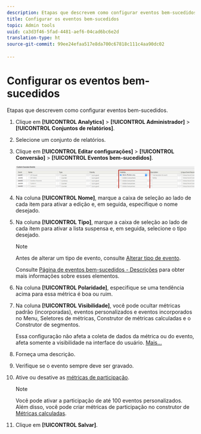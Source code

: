 ```yaml
---
description: Etapas que descrevem como configurar eventos bem-sucedidos.
title: Configurar os eventos bem-sucedidos
topic: Admin tools
uuid: ca3d3f46-5fad-4481-aef6-04cad6bc6e2d
translation-type: ht
source-git-commit: 99ee24efaa517e8da700c67818c111c4aa90dc02

---
```



# Configurar os eventos bem-sucedidos

Etapas que descrevem como configurar eventos bem-sucedidos.

1. Clique em **[!UICONTROL Analytics]** > **[!UICONTROL Administrador]** > **[!UICONTROL Conjuntos de relatórios]**.
1. Selecione um conjunto de relatórios.
1. Clique em **[!UICONTROL Editar configurações]** > **[!UICONTROL Conversão]** > **[!UICONTROL Eventos bem-sucedidos]**.

   ![Resultado da etapa](assets/success_event_page.png)

1. Na coluna **[!UICONTROL Nome]**, marque a caixa de seleção ao lado de cada item para ativar a edição e, em seguida, especifique o nome desejado.
1. Na coluna **[!UICONTROL Tipo]**, marque a caixa de seleção ao lado de cada item para ativar a lista suspensa e, em seguida, selecione o tipo desejado.

   >[!NOTE]
   >
   >Antes de alterar um tipo de evento, consulte [Alterar tipo de evento](/help/admin/admin/c-success-events/event-type.md).

   Consulte [Página de eventos bem-sucedidos - Descrições](/help/admin/admin/c-success-events/success-event.md) para obter mais informações sobre esses elementos.

1. Na coluna **[!UICONTROL Polaridade]**, especifique se uma tendência acima para essa métrica é boa ou ruim.
1. Na coluna **[!UICONTROL Visibilidade]**, você pode ocultar métricas padrão (incorporadas), eventos personalizados e eventos incorporados no Menu, Seletores de métricas, Construtor de métricas calculadas e o Construtor de segmentos.

   Essa configuração não afeta a coleta de dados da métrica ou do evento, afeta somente a visibilidade na interface do usuário. [Mais...](/help/admin/admin/metric-visibility.md)
1. Forneça uma descrição.
1. Verifique se o evento sempre deve ser gravado.
1. Ative ou desative as [métricas de participação](/help/components/c-variables/c-metrics/metrics-participation.md).

   >[!NOTE]
   >
   >Você pode ativar a participação de até 100 eventos personalizados. Além disso, você pode criar métricas de participação no construtor de [Métricas calculadas](https://marketing.adobe.com/resources/help/pt_BR/analytics/calcmetrics/participation_metric.html).

1. Clique em **[!UICONTROL Salvar]**.

